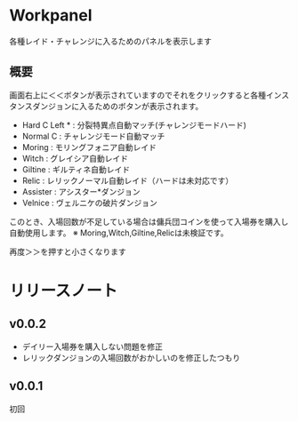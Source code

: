 # Workpanel
各種レイド・チャレンジに入るためのパネルを表示します
## 概要
画面右上に＜＜ボタンが表示されていますのでそれをクリックすると各種インスタンスダンジョンに入るためのボタンが表示されます。
- Hard C Left * : 分裂特異点自動マッチ(チャレンジモードハード)
- Normal C : チャレンジモード自動マッチ
- Moring : モリングフォニア自動レイド
- Witch : グレイシア自動レイド
- Giltine : ギルティネ自動レイド
- Relic : レリックノーマル自動レイド（ハードは未対応です）
- Assister : アシスター*ダンジョン
- Velnice : ヴェルニケの破片ダンジョン

このとき、入場回数が不足している場合は傭兵団コインを使って入場券を購入し自動使用します。
※ Moring,Witch,Giltine,Relicは未検証です。

再度＞＞を押すと小さくなります
# リリースノート
## v0.0.2
* デイリー入場券を購入しない問題を修正
* レリックダンジョンの入場回数がおかしいのを修正したつもり
## v0.0.1
初回
